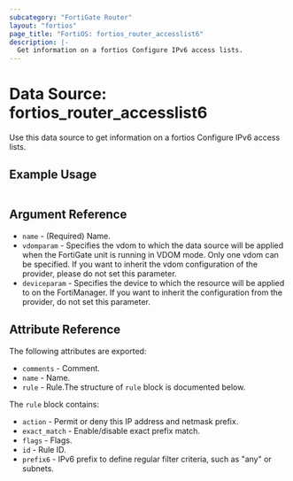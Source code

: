 ```yaml
---
subcategory: "FortiGate Router"
layout: "fortios"
page_title: "FortiOS: fortios_router_accesslist6"
description: |-
  Get information on a fortios Configure IPv6 access lists.
---
```


# Data Source: fortios_router_accesslist6
Use this data source to get information on a fortios Configure IPv6 access lists.


## Example Usage

```hcl

```

## Argument Reference

* `name` - (Required) Name.
* `vdomparam` - Specifies the vdom to which the data source will be applied when the FortiGate unit is running in VDOM mode. Only one vdom can be specified. If you want to inherit the vdom configuration of the provider, please do not set this parameter.
* `deviceparam` - Specifies the device to which the resource will be applied to on the FortiManager. If you want to inherit the configuration from the provider, do not set this parameter.

## Attribute Reference

The following attributes are exported:

* `comments` - Comment.
* `name` - Name.
* `rule` - Rule.The structure of `rule` block is documented below.

The `rule` block contains:

* `action` - Permit or deny this IP address and netmask prefix.
* `exact_match` - Enable/disable exact prefix match.
* `flags` - Flags.
* `id` - Rule ID.
* `prefix6` - IPv6 prefix to define regular filter criteria, such as "any" or subnets.
